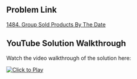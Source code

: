 ## Problem Link
[1484. Group Sold Products By The Date](https://leetcode.com/problems/group-sold-products-by-the-date/)


## YouTube Solution Walkthrough

Watch the video walkthrough of the solution here:

[![Click to Play](https://img.youtube.com/vi/WrO9ylZxDG0/hqdefault.jpg)](https://www.youtube.com/watch?v=WrO9ylZxDG0)


